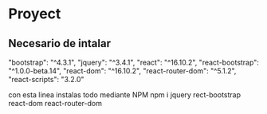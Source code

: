 Proyect
=============


Necesario de intalar
-----------
"bootstrap": "^4.3.1",
    "jquery": "^3.4.1",
    "react": "^16.10.2",
    "react-bootstrap": "^1.0.0-beta.14",
    "react-dom": "^16.10.2",
    "react-router-dom": "^5.1.2",
    "react-scripts": "3.2.0"

con esta linea instalas todo mediante NPM
npm i jquery rect-bootstrap react-dom react-router-dom 


